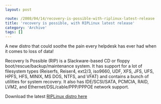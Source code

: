 ```yaml
---
layout: post

route: /2008/04/14/recovery-is-possible-with-riplinux-latest-release
title: 'recovery is possible, with RIPLinux latest release'
category: 'Archive'
tags: []
---
```


A new distro that could soothe the pain every helpdesk has ever had when it
comes to loss of data!

Recovery Is Possible (RIP) is a Slackware-based CD or floppy
boot/rescue/backup/maintenance system. It has support for a lot of filesystem
types (Reiserfs, Reiser4, ext2/3, iso9660, UDF, XFS, JFS, UFS, HPFS, HFS, MINIX,
MS DOS, NTFS, and VFAT) and contains a bunch of utilities for system recovery.
It also has IDE/SCSI/SATA, PCMCIA, RAID, LVM2, and Ethernet/DSL/cable/PPP/PPPOE
network support.

Download the latest
<a class="ph" target="_blank" rel="noopener noreferrer" href="http://www.tux.org/pub/people/kent-robotti/looplinux/rip/">RIPLinux
distro here</a>
